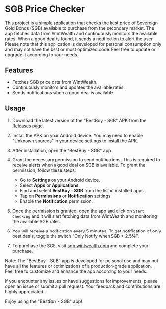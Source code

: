 # SGB Price Checker

This project is a simple application that checks the best price of Sovereign Gold Bonds (SGB) available to purchase from the secondary market. The app fetches data from WintWealth and continuously monitors the available rates. When a good deal is found, it sends a notification to alert the user. Please note that this application is developed for personal consumption only and may not have the best or most optimized code. Feel free to update or upgrade it according to your needs.

## Features

- Fetches SGB price data from WintWealth.
- Continuously monitors and updates the available rates.
- Sends notifications when a good deal is available.

## Usage

1. Download the latest version of the "BestBuy - SGB" APK from the [Releases](https://github.com/your-username/sgb-price-checker/releases) page.

2. Install the APK on your Android device. You may need to enable "Unknown sources" in your device settings to install the APK.

3. After installation, open the "BestBuy - SGB" app.

4. Grant the necessary permission to send notifications. This is required to receive alerts when a good deal on SGB is available. To grant the permission, follow these steps:

   - Go to **Settings** on your Android device.
   - Select **Apps** or **Applications**.
   - Find and select **BestBuy - SGB** from the list of installed apps.
   - Tap on **Permissions** or **Notification** settings.
   - Enable the **Notification** permission.

5. Once the permission is granted, open the app and click on ``Start Checking`` and it will start fetching data from WintWealth and monitoring the available SGB rates.

6. You will receive a notification every 5 minutes. To get notification of only best deals, toggle the switch "Only Notify when SGB > 2.5%".

7. To purchase the SGB, visit [sgb.wintwealth.com](https://sgb.wintwealth.com) and complete your purchase.

Note: The "BestBuy - SGB" app is developed for personal use and may not have all the features or optimizations of a production-grade application. Feel free to customize and enhance the app according to your needs.

If you encounter any issues or have suggestions for improvements, please open an issue or submit a pull request. Your feedback and contributions are highly appreciated.

Enjoy using the "BestBuy - SGB" app!
